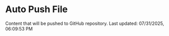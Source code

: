 # Auto Push File

Content that will be pushed to GitHub repository.
Last updated: 07/31/2025, 06:09:53 PM